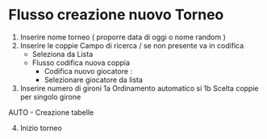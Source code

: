 
# Flusso creazione nuovo Torneo

1. Inserire nome torneo ( proporre data di oggi o nome random )
2. Inserire le coppie
    Campo di ricerca / se non presente va in codifica
    - Seleziona da Lista 
    - Flusso codifica nuova coppia
        - Codifica nuovo giocatore :
        - Selezionare giocatore da lista 
3. Inserire numero di gironi 
    1a Ordinamento automatico si
    1b Scelta coppie per singolo girone

AUTO - Creazione tabelle

4. Inizio torneo

